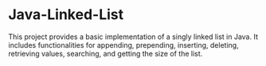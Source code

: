 # Java-Linked-List
This project provides a basic implementation of a singly linked list in Java. It includes functionalities for appending, prepending, inserting, deleting, retrieving values, searching, and getting the size of the list.
